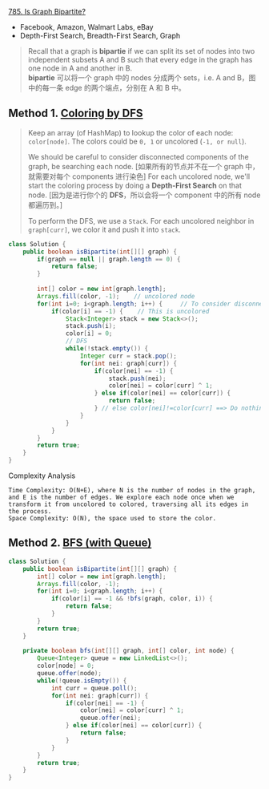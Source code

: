 [785. Is Graph Bipartite?](https://leetcode.com/problems/is-graph-bipartite/)

* Facebook, Amazon, Walmart Labs, eBay
* Depth-First Search, Breadth-First Search, Graph


> Recall that a graph is **bipartie** if we can split its set of nodes into two independent subsets A and B such that every edge in the graph has one node in A and another in B.       
> **bipartie** 可以将一个 graph 中的 nodes 分成两个 sets，i.e. A and B，图中的每一条 edge 的两个端点，分别在 A 和 B 中。


## Method 1. [Coloring by DFS](https://leetcode.com/problems/is-graph-bipartite/solution/)
> Keep an array (of HashMap) to lookup the color of each node: `color[node]`. The colors could be `0, 1` or uncolored (`-1, or null`).
>
> We should be careful to consider disconnected components of the graph, be searching each node. [如果所有的节点并不在一个 graph 中，就需要对每个 components 进行染色]
> For each uncolored node, we'll start the coloring process by doing a **Depth-First Search** on that node. [因为是进行你个的 **DFS**，所以会将一个 component 中的所有 node 都遍历到。]
> 
> To perform the DFS, we use a `Stack`. For each uncolored neighbor in `graph[curr]`, we color it and push it into `stack`.
```java
class Solution {
    public boolean isBipartite(int[][] graph) {
        if(graph == null || graph.length == 0) {
            return false;
        }
        
        int[] color = new int[graph.length];
        Arrays.fill(color, -1);    // uncolored node
        for(int i=0; i<graph.length; i++) {     // To consider disconnected components of the graph
            if(color[i] == -1) {    // This is uncolored
                Stack<Integer> stack = new Stack<>();
                stack.push(i);
                color[i] = 0;
                // DFS
                while(!stack.empty()) {
                    Integer curr = stack.pop();
                    for(int nei: graph[curr]) {
                        if(color[nei] == -1) {
                            stack.push(nei);
                            color[nei] = color[curr] ^ 1;
                        } else if(color[nei] == color[curr]) {
                            return false;
                        } // else color[nei]!=color[curr] ==> Do nothing, since nei is already colored and valid
                    }
                }
            }
        }
        return true;
    }
}
```
Complexity Analysis

    Time Complexity: O(N+E), where N is the number of nodes in the graph, and E is the number of edges. We explore each node once when we transform it from uncolored to colored, traversing all its edges in the process.
    Space Complexity: O(N), the space used to store the color.



## Method 2. [BFS (with Queue)](https://leetcode.com/problems/is-graph-bipartite/solution/453203)
```java
class Solution {
    public boolean isBipartite(int[][] graph) {
        int[] color = new int[graph.length];
        Arrays.fill(color, -1);
        for(int i=0; i<graph.length; i++) {
            if(color[i] == -1 && !bfs(graph, color, i)) {
                return false;
            }
        }
        return true;
    }
    
    private boolean bfs(int[][] graph, int[] color, int node) {
        Queue<Integer> queue = new LinkedList<>();
        color[node] = 0;
        queue.offer(node);
        while(!queue.isEmpty()) {
            int curr = queue.poll();
            for(int nei: graph[curr]) {
                if(color[nei] == -1) {
                    color[nei] = color[curr] ^ 1;
                    queue.offer(nei);
                } else if(color[nei] == color[curr]) {
                    return false;
                }
            }
        }
        return true;
    }
}
```
